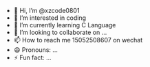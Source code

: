 - 👋 Hi, I’m @xzcode0801
- 👀 I’m interested in coding
- 🌱 I’m currently learning C Language
- 💞️ I’m looking to collaborate on ...
- 📫 How to reach me 15052508607 on wechat
- 😄 Pronouns: ...
- ⚡ Fun fact: ...

<!---
xzcode0801/xzcode0801 is a ✨ special ✨ repository because its `README.md` (this file) appears on your GitHub profile.
You can click the Preview link to take a look at your changes.
--->
